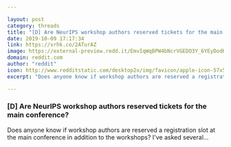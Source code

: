 ```yaml
---

layout: post
category: threads
title: "[D] Are NeurIPS workshop authors reserved tickets for the main conference?"
date: 2019-10-09 17:17:34
link: https://vrhk.co/2ATurAZ
image: https://external-preview.redd.it/EmvIqWqBPW4bNcrVGEDO3Y_6YEyDodKqpQ8MwMRHBHk.jpg?width=160&height=83.7696335079&auto=webp&s=cf654f04e71888bd12dad914320efc6ff4d2e63a
domain: reddit.com
author: "reddit"
icon: http://www.redditstatic.com/desktop2x/img/favicon/apple-icon-57x57.png
excerpt: "Does anyone know if workshop authors are reserved a registration slot at the main conference in addition to the workshops? I've asked several..."

---
```


### [D] Are NeurIPS workshop authors reserved tickets for the main conference?

Does anyone know if workshop authors are reserved a registration slot at the main conference in addition to the workshops? I've asked several...